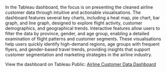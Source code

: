 In the Tableau dashboard, the focus is on presenting the cleaned airline customer data through intuitive and actionable visualisations. The dashboard features several key charts, including a heat map, pie chart, bar graph, and line graph, designed to explore flight activity, customer demographics, and geographical trends. Interactive features allow users to filter the data by province, gender, and age group, enabling a detailed examination of flight patterns and customer segments. These visualisations help users quickly identify high-demand regions, age groups with frequent flyers, and gender-based travel trends, providing insights that support customer segmentation and marketing strategies in the airline industry. 

View the dashboard on Tableau Public: [Airline Customer Data Dashboard](https://public.tableau.com/views/AirlineCustomerData/Dashboard1?:language=en-GB&publish=yes&:sid=&:redirect=auth&:display_count=n&:origin=viz_share_link)
